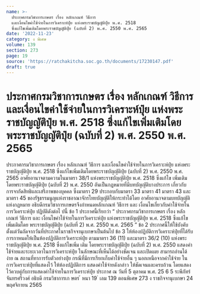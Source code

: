 ```yaml
---
name: >-
  ประกาศกรมวิชาการเกษตร เรื่อง หลักเกณฑ์ วิธีการ
  และเงื่อนไขค่าใช้จ่ายในการวิเคราะห์ปุ๋ย แห่งพระราชบัญญัติปุ๋ย พ.ศ. 2518
  ซึ่งแก้ไขเพิ่มเติมโดยพระราชบัญญัติปุ๋ย (ฉบับที่ 2) พ.ศ. 2550 พ.ศ. 2565
date: '2022-11-23'
category: ง พิเศษ
volume: 139
section: 273
page: 19
source: 'https://ratchakitcha.soc.go.th/documents/17230147.pdf'
draft: true
---
```


# ประกาศกรมวิชาการเกษตร เรื่อง หลักเกณฑ์ วิธีการ และเงื่อนไขค่าใช้จ่ายในการวิเคราะห์ปุ๋ย แห่งพระราชบัญญัติปุ๋ย พ.ศ. 2518 ซึ่งแก้ไขเพิ่มเติมโดยพระราชบัญญัติปุ๋ย (ฉบับที่ 2) พ.ศ. 2550 พ.ศ. 2565

ประกาศกรมวิชาการเกษตร เรื่อง หลักเกณฑ์ วิธีการ และเงื่อนไขค่าใช้จ่ายในการวิเคราะห์ปุ๋ย แห่งพระราชบัญญัติปุ๋ย พ.ศ. 2518 ซึ่งแก้ไขเพิ่มเติมโดยพระราชบัญญัติปุ๋ย (ฉบับที่ 2) พ.ศ. 2550 พ.ศ. 2565 อาศัยอานาจตามความในมาตรา 38/1 แห่งพระราชบัญญัติปุ๋ย พ.ศ. 2518 ซึ่งแก้ไข เพิ่มเติมโดยพระราชบัญญัติปุ๋ย (ฉบับที่ 2) พ.ศ. 2550 อันเป็นกฎหมายที่มีบทบัญญัติบางประการ เกี่ยวกับการจากัดสิทธิและเสรีภาพของบุคคล ซึ่งมาตรา 29 ประกอบกับมาตรา 33 มาตรา 41 มาตรา 43 และมาตรา 45 ของรัฐธรรมนูญแห่งราชอาณาจักรไทยบัญญัติให้กระทำได้โดย อาศัยอานาจตามบทบัญญัติแห่งกฎหมาย อธิบดีกรมวิชาการเกษตรจึงกำหนดหลักเกณฑ์ วิธีการ และ เงื่อนไขเกี่ยวกับค่าใช้จ่ายในการวิเคราะห์ปุ๋ย ปฏิบัติดังต่อไ ปนี้ ข้อ 1 ประกาศนี้เรียกว่า “ ประกาศกรมวิชาการเกษตร เรื่อง หลักเกณฑ์ วิธีการ และ เงื่อนไขค่าใช้จ่ายในการวิเคราะห์ปุ๋ย แห่งพระราชบัญญัติปุ๋ย พ.ศ. 2518 ซึ่งแก้ไขเพิ่มเติมโดย พระราชบัญญัติปุ๋ย (ฉบับที่ 2) พ.ศ. 2550 พ.ศ. 2565 ” ข้อ 2 ประกาศนี้ให้ใช้บังคับตั้งแต่วันถัดจากวันที่ประกาศในราชกิจจานุเบกษาเป็นต้นไป ข้อ 3 ให้ห้องปฏิบัติการวิเคราะห์ปุ๋ยที่ได้รับการกาหนดให้เป็นห้องปฏิบัติการวิเคราะห์ปุ๋ย ตามมาตรา 36 (11) และมาตรา 36/2 (10) แห่งพระราชบัญญัติปุ๋ย พ.ศ. 2518 ซึ่งแก้ไขเพิ่ม เติม โดยพระราชบัญญัติปุ๋ย (ฉบับที่ 2) พ.ศ. 2550 แสดงค่าใช้จ่ายและระยะเวลาในการวิเคราะห์ปุ๋ย ในลักษณะที่เห็นได้อย่างชัดเจน และเปิดเผย สามารถอ่านได้ง่าย ณ สถานที่ทาการรับตัวอย่างปุ๋ย กรณีที่มีการเรียกเก็บค่าใช้จ่ายอื่น ๆ นอกเหนือจากค่าใช้จ่าย ในการวิเคราะห์ปุ๋ยที่แสดงไว้ ให้ห้องปฏิบัติการ แสดงค่าใช้จ่ายดังกล่าว ให้ชัดเจนและครบถ้วน โดยแสดงไว้ควบคู่กับการแสดงค่าใช้จ่ายในการวิเคราะห์ปุ๋ย ประกาศ ณ วันที่ 5 ตุลาคม พ.ศ. 25 6 5 ระพีภัทร์ จันทรศรีวงศ์ อธิบดี กรมวิชาการเก ษตร ้ หนา 19 ่ เลม 139 ตอนพิเศษ 273 ง ราชกิจจานุเบกษา 24 พฤศจิกายน 2565
